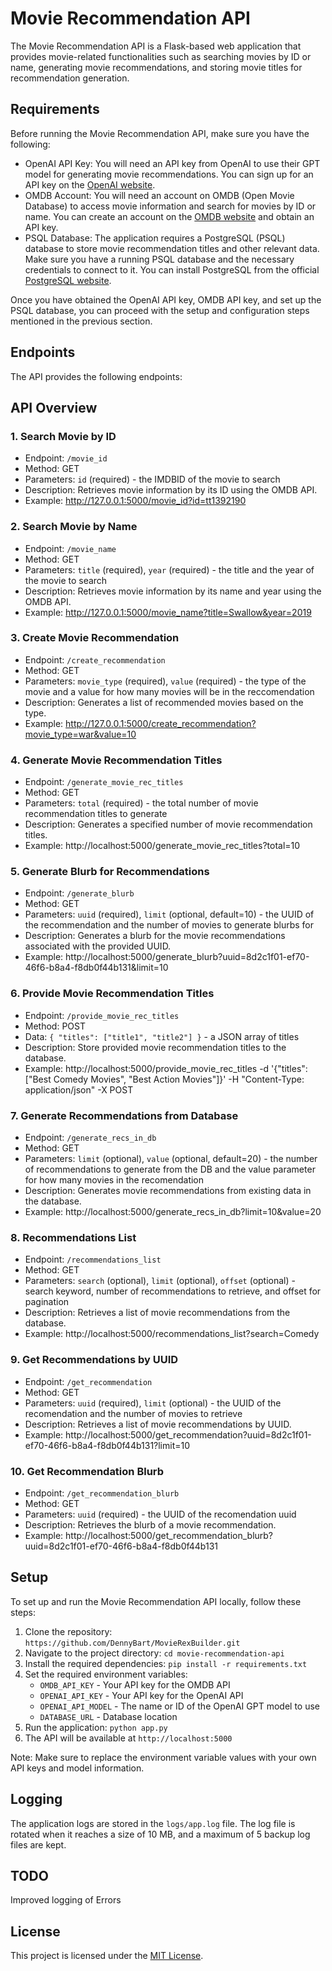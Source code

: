 # Movie Recommendation API

The Movie Recommendation API is a Flask-based web application that provides movie-related functionalities such as searching movies by ID or name, generating movie recommendations, and storing movie titles for recommendation generation.

## Requirements

Before running the Movie Recommendation API, make sure you have the following:

- OpenAI API Key: You will need an API key from OpenAI to use their GPT model for generating movie recommendations. You can sign up for an API key on the [OpenAI website](https://openai.com/).
- OMDB Account: You will need an account on OMDB (Open Movie Database) to access movie information and search for movies by ID or name. You can create an account on the [OMDB website](https://www.omdbapi.com/) and obtain an API key.
- PSQL Database: The application requires a PostgreSQL (PSQL) database to store movie recommendation titles and other relevant data. Make sure you have a running PSQL database and the necessary credentials to connect to it. You can install PostgreSQL from the official [PostgreSQL website](https://www.postgresql.org/).

Once you have obtained the OpenAI API key, OMDB API key, and set up the PSQL database, you can proceed with the setup and configuration steps mentioned in the previous section.

## Endpoints

The API provides the following endpoints:
## API Overview

### 1. Search Movie by ID

- Endpoint: `/movie_id`
- Method: GET
- Parameters: `id` (required) - the IMDBID of the movie to search
- Description: Retrieves movie information by its ID using the OMDB API.
- Example: http://127.0.0.1:5000/movie_id?id=tt1392190

### 2. Search Movie by Name

- Endpoint: `/movie_name`
- Method: GET
- Parameters: `title` (required), `year` (required) - the title and the year of the movie to search
- Description: Retrieves movie information by its name and year using the OMDB API.
- Example: http://127.0.0.1:5000/movie_name?title=Swallow&year=2019

### 3. Create Movie Recommendation

- Endpoint: `/create_recommendation`
- Method: GET
- Parameters: `movie_type` (required), `value` (required) - the type of the movie and a value for how many movies will be in the reccomendation
- Description: Generates a list of recommended movies based on the type.
- Example: http://127.0.0.1:5000/create_recommendation?movie_type=war&value=10

### 4. Generate Movie Recommendation Titles

- Endpoint: `/generate_movie_rec_titles`
- Method: GET
- Parameters: `total` (required) - the total number of movie recommendation titles to generate
- Description: Generates a specified number of movie recommendation titles.
- Example: http://localhost:5000/generate_movie_rec_titles?total=10

### 5. Generate Blurb for Recommendations

- Endpoint: `/generate_blurb`
- Method: GET
- Parameters: `uuid` (required), `limit` (optional, default=10) - the UUID of the recommendation and the number of movies to generate blurbs for
- Description: Generates a blurb for the movie recommendations associated with the provided UUID.
- Example: http://localhost:5000/generate_blurb?uuid=8d2c1f01-ef70-46f6-b8a4-f8db0f44b131&limit=10 

### 6. Provide Movie Recommendation Titles

- Endpoint: `/provide_movie_rec_titles`
- Method: POST
- Data: `{ "titles": ["title1", "title2"] }` - a JSON array of titles
- Description: Store provided movie recommendation titles to the database.
- Example: http://localhost:5000/provide_movie_rec_titles -d '{"titles": ["Best Comedy Movies", "Best Action Movies"]}' -H "Content-Type: application/json" -X POST

### 7. Generate Recommendations from Database

- Endpoint: `/generate_recs_in_db`
- Method: GET
- Parameters: `limit` (optional), `value` (optional, default=20) - the number of recommendations to generate from the DB and the value parameter for how many movies in the recomendation
- Description: Generates movie recommendations from existing data in the database.
- Example: http://localhost:5000/generate_recs_in_db?limit=10&value=20

### 8. Recommendations List

- Endpoint: `/recommendations_list`
- Method: GET
- Parameters: `search` (optional), `limit` (optional), `offset` (optional) - search keyword, number of recommendations to retrieve, and offset for pagination
- Description: Retrieves a list of movie recommendations from the database.
- Example: http://localhost:5000/recommendations_list?search=Comedy

### 9. Get Recommendations by UUID

- Endpoint: `/get_recommendation`
- Method: GET
- Parameters: `uuid` (required), `limit` (optional) - the UUID of the recomendation and the number of movies to retrieve
- Description: Retrieves a list of movie recommendations by UUID.
- Example: http://localhost:5000/get_recommendation?uuid=8d2c1f01-ef70-46f6-b8a4-f8db0f44b131?limit=10

### 10. Get Recommendation Blurb

- Endpoint: `/get_recommendation_blurb`
- Method: GET
- Parameters: `uuid` (required) - the UUID of the recomendation uuid
- Description: Retrieves the blurb of a movie recommendation.
- Example: http://localhost:5000/get_recommendation_blurb?uuid=8d2c1f01-ef70-46f6-b8a4-f8db0f44b131


## Setup

To set up and run the Movie Recommendation API locally, follow these steps:

1. Clone the repository: `https://github.com/DennyBart/MovieRexBuilder.git`
2. Navigate to the project directory: `cd movie-recommendation-api`
3. Install the required dependencies: `pip install -r requirements.txt`
4. Set the required environment variables:
    - `OMDB_API_KEY` - Your API key for the OMDB API
    - `OPENAI_API_KEY` - Your API key for the OpenAI API
    - `OPENAI_API_MODEL` - The name or ID of the OpenAI GPT model to use
    - `DATABASE_URL` - Database location
5. Run the application: `python app.py`
6. The API will be available at `http://localhost:5000`

Note: Make sure to replace the environment variable values with your own API keys and model information.

## Logging

The application logs are stored in the `logs/app.log` file. The log file is rotated when it reaches a size of 10 MB, and a maximum of 5 backup log files are kept.

## TODO
Improved logging of Errors

## License

This project is licensed under the [MIT License](LICENSE).
